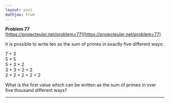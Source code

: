 ```yaml
---
layout: post
mathjax: true
---
```

**Problem 77**  
[https://projecteuler.net/problem=77](https://projecteuler.net/problem=77)


<p>It is possible to write ten as the sum of primes in exactly five different ways:</p>
<p class="margin_left">7 + 3<br />
5 + 5<br />
5 + 3 + 2<br />
3 + 3 + 2 + 2<br />
2 + 2 + 2 + 2 + 2</p>
<p>What is the first value which can be written as the sum of primes in over five thousand different ways?</p>

---
